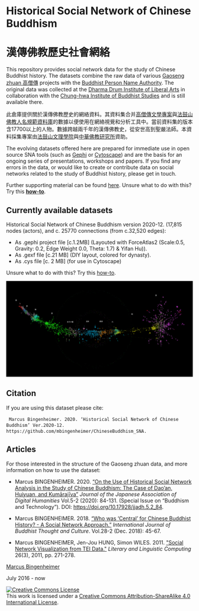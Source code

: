 # Historical Social Network of Chinese Buddhism 
# 漢傳佛教歷史社會網絡

This repository provides social network data for the study of Chinese Buddhist history. The datasets combine the raw data of various [Gaoseng zhuan 高僧傳](http://buddhistinformatics.dila.edu.tw/biographies/gis/) projects with the [Buddhist Person Name Authority](http://authority.dila.edu.tw/person/). The original data was collected at the [Dharma Drum Institute of Liberal Arts](http://www.dila.edu.tw) in collaboration with the [Chung-hwa Institute of Buddhist Studies](http://www.chibs.edu.tw/) and is still available there.

此倉庫提供關於漢傳佛教歷史的網絡資料。其資料集合并[高僧傳文學專案](http://buddhistinformatics.dila.edu.tw/biographies/gis/)與[法鼓山佛教人名規範資料庫](http://authority.dila.edu.tw/person/)的數據以便使用在網絡視覺和分析工具中。當前資料集的版本含17700以上的人物。數據跨越兩千年的漢傳佛教史，從安世高到聖嚴法師。本資料採集專案由[法鼓山文理學院](http://www.dila.edu.tw)與[中華佛教研究所](http://www.chibs.edu.tw/)資助。

The evolving datasets offered here are prepared for immediate use in open source SNA tools (such as [Gephi](https://gephi.org) or [Cytoscape](https://cytoscape.org/)) and are the basis for an ongoing series of presentations, workshops and papers. If you find any errors in the data, or would like to create or contribute data on social networks related to the study of Buddhist history, please get in touch.

Further supporting material can be found [here](https://mbingenheimer.net/tools/socnet/).
Unsure what to do with this? Try this **[how-to](https://mbingenheimer.net/tools/socnet/how-to.html)**.

## Currently available datasets
Historical Social Network of Chinese Buddhism version 2020-12. (17,815 nodes (actors), and c. 25770 connections (from c.32,520 edges):
* As .gephi project file [c.1.2MB] (Layouted with ForceAtlas2 (Scale:0.5, Gravity: 0.2, Edge Weight 0.0, Theta: 1.7) & Yifan Hu)).
* As .gexf file [c.21 MB] (DIY layout, colored for dynasty).
* As .cys file [c. 2 MB] (for use in Cytoscape)

Unsure what to do with this? Try this [how-to](https://mbingenheimer.net/tools/socnet/how-to.html).

<img alt="CB_HSNA_2020_04" style="padding:5;border-width:0" src="images/CB_HSNA_2020-12color1.png"/>

## Citation
If you are using this dataset please cite:

     Marcus Bingenheimer. 2020. ‘Historical Social Network of Chinese Buddhism’ Ver.2020-12. https://github.com/mbingenheimer/ChineseBuddhism_SNA.

## Articles
For those interested in the structure of the Gaoseng zhuan data, and more information on how to use the dataset:

* Marcus BINGENHEIMER. 2020. [“On the Use of Historical Social Network Analysis in the Study of Chinese Buddhism: The Case of Dao’an, Huiyuan, and Kumārajīva”](https://mbingenheimer.net/publications/bingenheimer.2020.DaoanHuiyuanKumarajivaTriangle.pdf) _Journal of the Japanese Association of Digital Humanities_ Vol.5-2 (2020): 84-131. (Special Issue on “Buddhism and Technology”). DOI: https://doi.org/10.17928/jjadh.5.2_84.

* Marcus BINGENHEIMER. 2018. [“Who was ‘Central’ for Chinese Buddhist History? - A Social Network Approach.”](https://mbingenheimer.net/publications/bingenheimer.2018.whoWasCentral.pdf) _International Journal of Buddhist Thought and Culture_. Vol.28-2 (Dec. 2018): 45-67.

* Marcus BINGENHEIMER, Jen-Jou HUNG, Simon WILES. 2011. ["Social Network Visualization from TEI Data."](http://llc.oxfordjournals.org/content/26/3/271.full?keytype=ref&ijkey=wLyXwiS5HkR3XR3) _Literary and Linguistic Computing_ 26(3), 2011, pp. 271-278.


 
[Marcus Bingenheimer](https://mbingenheimer.net/publications/publications.html)

July 2016 - now

<a rel="license" href="http://creativecommons.org/licenses/by-sa/4.0/"><img alt="Creative Commons License" style="border-width:0" src="https://i.creativecommons.org/l/by-sa/4.0/88x31.png" /></a><br />This work is licensed under a <a rel="license" href="http://creativecommons.org/licenses/by-sa/4.0/">Creative Commons Attribution-ShareAlike 4.0 International License</a>.

